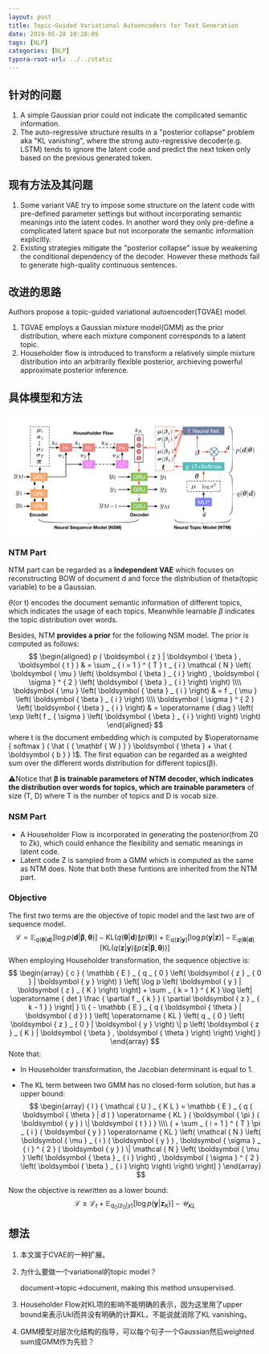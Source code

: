 ```yaml
---
layout: post
title: Topic-Guided Variational Autoencoders for Text Generation
date: 2019-05-28 10:28:09
tags: [NLP]
categories: [NLP]
typora-root-url: ../../static
---
```


## 针对的问题

1. A simple Gaussian prior could not indicate the complicated semantic information.
2. The auto-regressive structure results in a "posterior collapse" problem aka "KL vanishing", where the strong auto-regressive decoder(e.g. LSTM) tends to ignore the latent code and predict the next token only based on the previous generated token.

## 现有方法及其问题

1. Some variant VAE try to impose some structure on the latent code with pre-defined parameter settings but without incorporating semantic meanings into the latent codes. In another word they only pre-define a complicated latent space but not incorporate the semantic information explicitly.
2. Existing strategies mitigate the "posterior collapse" issue by weakening the conditional dependency of the decoder. However these methods fail to generate high-quality continuous sentences.

## 改进的思路

Authors propose a topic-guided variational autoencoder(TGVAE) model.

1. TGVAE employs a Gaussian mixture model(GMM) as the prior distribution, where each mixture component corresponds to a latent topic.
2. Householder flow is introduced to transform a relatively simple mixture distribution into an arbitrarily flexible posterior, archieving powerful approximate posterior inference.

## 具体模型和方法

![](/img/TGVAE.png)

### NTM Part

NTM part can be regarded as a **Independent VAE** which focuses on reconstructing BOW of document d and force the distribution of theta(topic variable) to be a Gaussian.

$\theta$(or t) encodes the document semantic information of different topics, which indicates the usage of each topics. Meanwhile learnable $\beta$ indicates the topic distribution over words.

Besides, NTM **provides a prior** for the following NSM model.  The prior is computed as follows:
$$
\begin{aligned} p ( \boldsymbol { z } | \boldsymbol { \beta } , \boldsymbol { t } ) & = \sum _ { i = 1 } ^ { T } t _ { i } \mathcal { N } \left( \boldsymbol { \mu } \left( \boldsymbol { \beta } _ { i } \right) , \boldsymbol { \sigma } ^ { 2 } \left( \boldsymbol { \beta } _ { i } \right) \right) \\\\ \boldsymbol { \mu } \left( \boldsymbol { \beta } _ { i } \right) & = f _ { \mu } \left( \boldsymbol { \beta } _ { i } \right) \\\\ \boldsymbol { \sigma } ^ { 2 } \left( \boldsymbol { \beta } _ { i } \right) & = \operatorname { diag } \left( \exp \left( f _ { \sigma } \left( \boldsymbol { \beta } _ { i } \right) \right) \right) \end{aligned}
$$
where t is the document embedding which is computed by $\operatorname { softmax } (  \hat {  { \mathbf { W } } } \boldsymbol { \theta } + \hat { \boldsymbol { b } } )$. The first equation can be regarded as a weighted sum over the different words distribution for different topics(β).

⚠️Notice that **β is trainable parameters of NTM decoder, which indicates the distribution over words for topics, which are trainable parameters** of size (T, D) where T is the number of topics and D is vocab size.

### NSM Part

- A Householder Flow is incorporated in generating the posterior(from Z0 to Zk), which could enhance the flexibility and sematic meanings in latent code.
- Latent code Z is sampled from a GMM which is computed as the same as NTM does. Note that both these funtions are inherited from the NTM part.

### Objective

The first two terms are the objective of topic model and the last two are of sequence model.
$$
\mathcal { L } =  \mathbb { E } _ { q ( \boldsymbol { \theta } | \boldsymbol { d } ) } [ \log p ( \boldsymbol { d } | \boldsymbol { \beta } , \boldsymbol { \theta } ) ] - \mathrm { KL } ( q ( \boldsymbol { \theta } | \boldsymbol { d } ) \| p ( \boldsymbol { \theta } ) ) +   \mathbb { E } _ { q ( \boldsymbol { z } | \boldsymbol { y } ) } [ \log p ( \boldsymbol { y } | \boldsymbol { z } ) ] - \mathbb { E } _ { q ( \boldsymbol { \theta } | \boldsymbol { d } ) } [ \mathrm { KL } ( q ( \boldsymbol { z } | \boldsymbol { y } ) \| p ( \boldsymbol { z } | \boldsymbol { \beta } , \boldsymbol { \theta } ) ) ]
$$
When employing Householder transformation, the sequence objective is:
$$
\begin{array} { c } { \mathbb { E } _ { q _ { 0 } \left( \boldsymbol { z } _ { 0 } | \boldsymbol { y } \right) } \left[ \log p \left( \boldsymbol { y } | \boldsymbol { z } _ { K } \right) \right] + \sum _ { k = 1 } ^ { K } \log \left| \operatorname { det } \frac { \partial f _ { k } } { \partial \boldsymbol { z } _ { k - 1 } } \right| } \\ { - \mathbb { E } _ { q ( \boldsymbol { \theta } | \boldsymbol { d } ) } \left[ \operatorname { KL } \left( q _ { 0 } \left( \boldsymbol { z } _ { 0 } | \boldsymbol { y } \right) \| p \left( \boldsymbol { z } _ { K } | \boldsymbol { \beta } , \boldsymbol { \theta } \right) \right) \right] } \end{array}
$$
Note that:

- In Householder transformation, the Jacobian determinant is equal to 1.

- The KL term between two GMM has no closed-form solution, but has a upper bound:
$$
\begin{array} { l } { \mathcal { U } _ { K L } = \mathbb { E } _ { q ( \boldsymbol { \theta } | d ) } \operatorname { KL } ( \boldsymbol { \pi } ( \boldsymbol { y } ) \| \boldsymbol { t } ) } \\\\ { + \sum _ { i = 1 } ^ { T } \pi _ { i } ( \boldsymbol { y } ) \operatorname { KL } \left( \mathcal { N } \left( \boldsymbol { \mu } _ { i } ( \boldsymbol { y } ) , \boldsymbol { \sigma } _ { i } ^ { 2 } ( \boldsymbol { y } ) \| \mathcal { N } \left( \boldsymbol { \mu } \left( \boldsymbol { \beta } _ { i } \right) , \boldsymbol { \sigma } ^ { 2 } \left( \boldsymbol { \beta } _ { i } \right) \right) \right) \right] } \end{array}
$$

Now the objective is rewritten as a lower bound:
$$
\mathcal { L } \geq \mathcal { L } _ { t } + \mathbb { E } _ { q _ { 0 } \left( z _ { 0 } | y \right) } \left[ \log p \left( \boldsymbol { y } | \boldsymbol { z } _ { K } \right) \right] - \mathcal { U } _ { K L }
$$


## 想法

1. 本文属于CVAE的一种扩展。

2. 为什么要做一个variational的topic model？

   document->topic->document, making this method unsupervised.

3. Householder Flow对KL项的影响不能明确的表示，因为这里用了upper bound来表示Ukl而并没有明确的计算KL，不能说就消除了KL vanishing。

4. GMM模型对层次化结构的指导，可以每个句子一个Gaussian然后weighted sum成GMM作为先验？